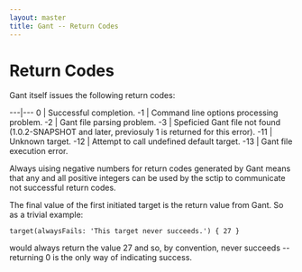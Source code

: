 ```yaml
---
layout: master
title: Gant -- Return Codes
---
```


# Return Codes

Gant itself issues the following return codes:

---|---
0 | Successful completion.
-1 | Command line options processing problem.
-2 | Gant file parsing problem.
-3 | Speficied Gant file not found (1.0.2-SNAPSHOT and later, previosuly 1 is returned for this error).
-11 | Unknown target.
-12 | Attempt to call undefined default target.
-13 | Gant file execution error.

Always uising negative numbers for return codes generated by Gant means that any and all positive integers
can be used by the sctip to communicate not successful return codes.

The final value of the first initiated target is the return value from Gant.  So as a trivial example:

    target(alwaysFails: 'This target never succeeds.') { 27 }

would always return the value 27 and so, by convention, never succeeds -- returning 0 is the only way of
indicating success.
